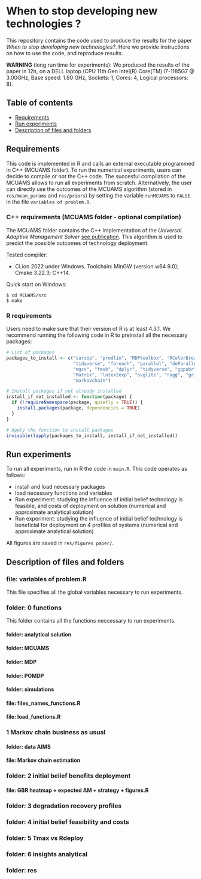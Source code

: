 # When to stop developing new technologies ?

This repository contains the code used to produce the results for the paper *When to stop developing new technologies?*. 
Here we provide instructions on how to use the code, and reproduce results.

**WARNING** (long run time for experiments): We produced the results of the paper in 12h, on a DELL laptop (CPU	11th Gen Intel(R) Core(TM) i7-1185G7 @ 3.00GHz, Base speed:	1.80 GHz, Sockets:	1,	Cores:	4, Logical processors:	8).

## Table of contents
* [Requirements](#requirements)
* [Run experiments](#run-experiments)
* [Description of files and folders](#description-of-files-and-folders) 
## Requirements
This code is implemented in R and calls an external executable programmed in C++ (MCUAMS folder).
To run the numerical experiments, users can decide to compile or not the C++ code. The succesful compilation of the MCUAMS allows to run all experiments from scratch. Alternatively, the user can directly use the outcomes of the MCUAMS algorithm (stored in `res/mean_params` and `res/priors`) by setting the variable `runMCUAMS` to `FALSE` in the file `variables of problem.R`.

### C++ requirements (MCUAMS folder - optional compilation)
The MCUAMS folder contains the C++ implementation of the *Universal Adaptive Management Solver* [see publication](https://ojs.aaai.org/index.php/AAAI/article/view/17747). This algorithm is used to predict the possible outcomes of technology deployment.

Tested compiler:
- CLion 2022 under Windows. Toolchain: MinGW (version w64 9.0); Cmake 3.22.3; C++14.

Quick start on Windows:
```
$ cd MCUAMS/src
$ make
```

### R requirements
Users need to make sure that their version of R is at least 4.3.1. We recommend running the following code in R to preinstall all the necessary packages:
```r
# List of packages
packages_to_install <- c("sarsop", "prodlim", "MDPtoolbox", "RColorBrewer", 
                         "tidyverse", "foreach", "parallel", "doParallel", 
                         "mgcv", "fmsb", "dplyr", "tidyverse", "ggpubr", 
                         "Matrix", "latex2exp", "svglite", "ragg", "grid", 
                         "markovchain")

# Install packages if not already installed
install_if_not_installed <- function(package) {
  if (!requireNamespace(package, quietly = TRUE)) {
    install.packages(package, dependencies = TRUE)
  }
}

# Apply the function to install packages
invisible(lapply(packages_to_install, install_if_not_installed))
```
## Run experiments

To run all experiments, run in R the code in `main.R`. This code operates as follows:
- install and load necessary packages
- load necessary functions and variables
- Run experiment: studying the influence of initial belief technology is feasible, and costs of deployment on solution (numerical and approximate analytical solution)
- Run experiment: studying the influence of initial belief technology is beneficial for deployment on 4 profiles of systems (numerical and approximate analytical solution)

All figures are saved in `res/figures paper/`.

## Description of files and folders

### file: variables of problem.R
This file specifies all the global variables necessary to run experiments.

### folder: 0 functions
This folder contains all the functions neccessary to run experiments.
#### folder: analytical solution
#### folder: MCUAMS
#### folder: MDP
#### folder: POMDP
#### folder: simulations
#### file: files_names_functions.R
#### file: load_functions.R

### 1 Markov chain business as usual
#### folder: data AIMS
#### file: Markov chain estimation

### folder: 2 initial belief benefits deployment
#### file: GBR heatmap + expected AM + strategy + figures.R
### folder: 3 degradation recovery profiles

### folder: 4 initial belief feasibility and costs

### folder: 5 Tmax vs Rdeploy

### folder: 6 insights analytical

### folder: res
